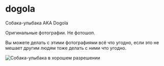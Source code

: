 # dogola
Собака-улыбака AKA Dogola 

Оригинальные фотографии. Не фотошоп.

Вы можете делать с этими фотографиями всё что угодно, если это не мешает другим людям тоже делать с ними что угодно.

![Собака-улыбака в хорошем разрешении](https://github.com/sdfsdhgjkbmnmxc/dogola/blob/master/dogola.jpg)
